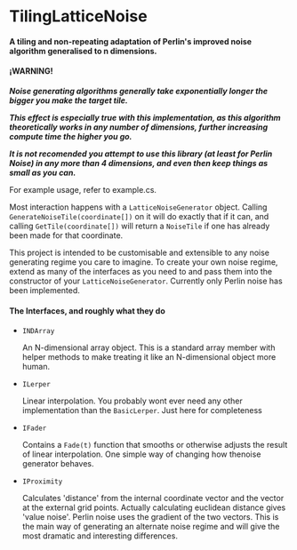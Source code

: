 # TilingLatticeNoise
#### A tiling and non-repeating adaptation of Perlin's improved noise algorithm generalised to n dimensions.

#### ¡WARNING!
  __*Noise generating algorithms generally take exponentially longer the bigger you make the target tile.*__
  
  __*This effect is especially true with this implementation, as this algorithm theoretically works in any number of dimensions, further increasing compute time the higher you go.*__
  
  __*It is not recomended you attempt to use this library (at least for Perlin Noise) in any more than 4 dimensions, and even then keep things as small as you can.*__


For example usage, refer to example.cs.

Most interaction happens with a `LatticeNoiseGenerator` object. Calling `GenerateNoiseTile(coordinate[])` on it will do exactly that if it can, and calling `GetTile(coordinate[])` will return a `NoiseTile` if one has already been made for that coordinate.

This project is intended to be customisable and extensible to any noise generating regime you care to imagine.
To create your own noise regime, extend as many of the interfaces as you need to and pass them into the constructor of your `LatticeNoiseGenerator`. Currently only Perlin noise has been implemented.

#### The Interfaces, and roughly what they do
  * `INDArray`
    
    An N-dimensional array object. This is a standard array member with helper methods to make treating it like an N-dimensional object more human.
  * `ILerper`
    
    Linear interpolation. You probably wont ever need any other implementation than the `BasicLerper`. Just here for completeness
  * `IFader`
    
    Contains a `Fade(t)` function that smooths or otherwise adjusts the result of linear interpolation. One simple way of changing how thenoise generator behaves.
  * `IProximity`
    
    Calculates 'distance' from the internal coordinate vector and the vector at the external grid points. Actually calculating euclidean distance gives 'value noise'. Perlin noise uses the gradient of the two vectors. This is the main way of generating an alternate noise regime and will give the most dramatic and interesting differences.
